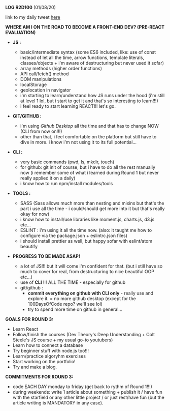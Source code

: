 **LOG R2D100** (01/08/20)

link to my daily tweet [here](https://twitter.com/Nightcoder2/status/1289647333471207430)

**WHERE AM I ON THE ROAD TO BECOME A FRONT-END DEV? (PRE-REACT EVALUATION)**

* **JS :**

    * basic/intermediate syntax (some ES6 included, like: use of const instead of let all the time, arrow functions, template literals, classes/objects + i'm aware of destructuring but never used it sofar)
    * array methods (higher order functions)
    * API call/fetch() method
    * DOM manipulations
    * localStorage
    * geolocation in navigator
    * i'm starting to learn/understand how JS runs under the hood (i'm still at level 1 lol, but i start to get it and that's so interesting to learn!!!)
    * i feel ready to start learning REACT!!! let's go.

* **GIT/GITHUB :**

    * i'm using *Github Desktop* all the time and that has to change NOW (CLI from now on!!!)
    * other than that, i feel comfortable on the platform but still have to dive in more. i know i'm not using it to its full potential...

* **CLI :**

    * very basic commands (pwd, ls, mkdir, touch)
    * for github: git init of course, but i have to do all the rest manually now (i remember some of what i learned during Round 1 but never really applied it on a daily)
    * i know how to run npm/install modules/tools

* **TOOLS :**

    * SASS (Sass allows much more than nesting and mixins but that's the part i use all the time - i could/should get more into it but that's really okay for now)
    * i know how to install/use libraries like moment.js, charts.js, d3.js etc...
    * ESLINT : i'm using it all the time now. (also: it taught me how to configure via the package.json + eslintrc.json files)
    * i should install prettier as well, but happy sofar with eslint/atom beautify


* **PROGRESS TO BE MADE ASAP!**

    * a lot of JS!!! but it will come i'm confident for that. (but i still have so much to cover for real, from destructuring to nice beautiful OOP etc...)
    * use of **CLI** !!! ALL THE TIME - especially for github
    * git/github : 
         * **commit everything on github with CLI only** - really use and explore it. = no more github desktop (except for the 100DaysOfCode repo? we'll see lol)
         * try to spend more time on github in general... 


**GOALS FOR ROUND 3:**

* Learn React
* Follow/finish the courses (Dev Theory's Deep Understanding + Colt Steele's JS course + my usual go-to youtubers)
* Learn how to connect a database
* Try beginner stuff with node.js too!!!
* Learn/practice algoryhm exercises 
* Start working on the portfolio!
* Try and make a blog.


**COMMITMENTS FOR ROUND 3:**

* code EACH DAY monday to friday (get back to rythm of Round 1!!!)
* during weekends: write 1 article about something + publish it / have fun with the starfield or any other little project / or just rest/have fun (but the article writing is MANDATORY in any case).

